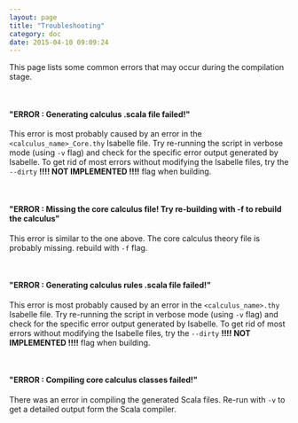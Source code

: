 ```yaml
---
layout: page
title: "Troubleshooting"
category: doc
date: 2015-04-10 09:09:24
---
```


This page lists some common errors that may occur during the compilation stage.

<br>

#### "ERROR : Generating calculus .scala file failed!"
This error is most probably caused by an error in the ``<calculus_name>_Core.thy`` Isabelle file. Try re-running the script in verbose mode (using ``-v`` flag) and check for the specific error output generated by Isabelle.
To get rid of most errors without modifying the Isabelle files, try the ``--dirty`` __!!!! NOT IMPLEMENTED !!!!__ flag when building.

<br>

#### "ERROR : Missing the core calculus file! Try re-building with -f to rebuild the calculus"
This error is similar to the one above. The core calculus theory file is probably missing. rebuild with ``-f`` flag.

<br>

#### "ERROR : Generating calculus rules .scala file failed!"
This error is most probably caused by an error in the ``<calculus_name>.thy`` Isabelle file. Try re-running the script in verbose mode (using ``-v`` flag) and check for the specific error output generated by Isabelle.
To get rid of most errors without modifying the Isabelle files, try the ``--dirty`` __!!!! NOT IMPLEMENTED !!!!__ flag when building.

<br>

#### "ERROR : Compiling core calculus classes failed!"
There was an error in compiling the generated Scala files. Re-run with ``-v`` to get a detailed output form the Scala compiler.